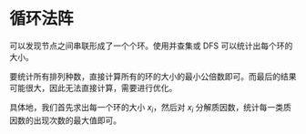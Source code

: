 # 循环法阵

可以发现节点之间串联形成了一个个环。使用并查集或 DFS 可以统计出每个环的大小。

要统计所有排列种数，直接计算所有的环的大小的最小公倍数即可。而最后的结果可能很大，因此无法直接计算，需要进行优化。

具体地，我们首先求出每一个环的大小 $x_i$，然后对 $x_i$ 分解质因数，统计每一类质因数的出现次数的最大值即可。
